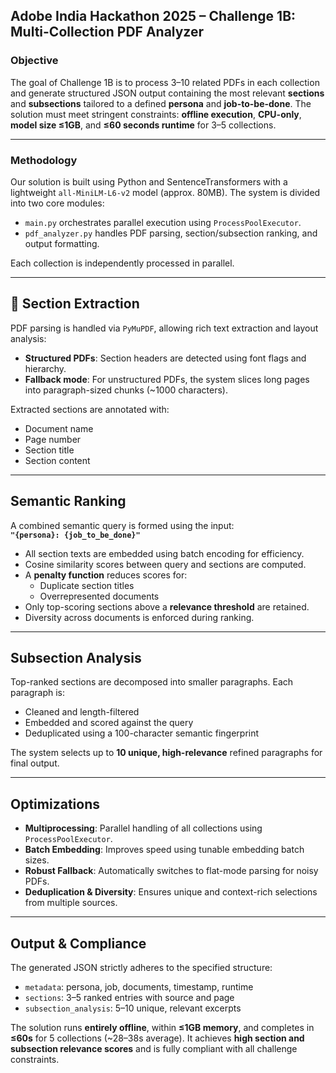 ## Adobe India Hackathon 2025 – Challenge 1B: Multi-Collection PDF Analyzer

### Objective

The goal of Challenge 1B is to process 3–10 related PDFs in each collection and generate structured JSON output containing the most relevant **sections** and **subsections** tailored to a defined **persona** and **job-to-be-done**. The solution must meet stringent constraints: **offline execution**, **CPU-only**, **model size ≤1GB**, and **≤60 seconds runtime** for 3–5 collections.

---

### Methodology

Our solution is built using Python and SentenceTransformers with a lightweight `all-MiniLM-L6-v2` model (approx. 80MB). The system is divided into two core modules:

- `main.py` orchestrates parallel execution using `ProcessPoolExecutor`.
- `pdf_analyzer.py` handles PDF parsing, section/subsection ranking, and output formatting.

Each collection is independently processed in parallel.

---

## 📘 Section Extraction

PDF parsing is handled via `PyMuPDF`, allowing rich text extraction and layout analysis:

- **Structured PDFs**: Section headers are detected using font flags and hierarchy.
- **Fallback mode**: For unstructured PDFs, the system slices long pages into paragraph-sized chunks (~1000 characters).

Extracted sections are annotated with:
- Document name
- Page number
- Section title
- Section content

---

## Semantic Ranking

A combined semantic query is formed using the input:  
**`"{persona}: {job_to_be_done}"`**

- All section texts are embedded using batch encoding for efficiency.
- Cosine similarity scores between query and sections are computed.
- A **penalty function** reduces scores for:
  - Duplicate section titles
  - Overrepresented documents
- Only top-scoring sections above a **relevance threshold** are retained.
- Diversity across documents is enforced during ranking.

---

## Subsection Analysis

Top-ranked sections are decomposed into smaller paragraphs. Each paragraph is:
- Cleaned and length-filtered
- Embedded and scored against the query
- Deduplicated using a 100-character semantic fingerprint

The system selects up to **10 unique, high-relevance** refined paragraphs for final output.

---

## Optimizations

- **Multiprocessing**: Parallel handling of all collections using `ProcessPoolExecutor`.
- **Batch Embedding**: Improves speed using tunable embedding batch sizes.
- **Robust Fallback**: Automatically switches to flat-mode parsing for noisy PDFs.
- **Deduplication & Diversity**: Ensures unique and context-rich selections from multiple sources.

---

## Output & Compliance

The generated JSON strictly adheres to the specified structure:
- `metadata`: persona, job, documents, timestamp, runtime
- `sections`: 3–5 ranked entries with source and page
- `subsection_analysis`: 5–10 unique, relevant excerpts

The solution runs **entirely offline**, within **≤1GB memory**, and completes in **≤60s** for 5 collections (~28–38s average). It achieves **high section and subsection relevance scores** and is fully compliant with all challenge constraints.